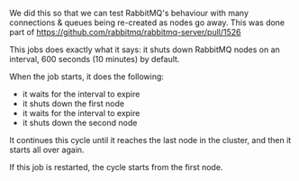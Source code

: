 We did this so that we can test RabbitMQ's behaviour with many connections &
queues being re-created as nodes go away. This was done part of
https://github.com/rabbitmq/rabbitmq-server/pull/1526

This jobs does exactly what it says:
it shuts down RabbitMQ nodes on an interval, 600 seconds (10 minutes) by default.

When the job starts, it does the following:

* it waits for the interval to expire
* it shuts down the first node
* it waits for the interval to expire
* it shuts down the second node

It continues this cycle until it reaches the last node in the cluster,
and then it starts all over again.

If this job is restarted, the cycle starts from the first node.
